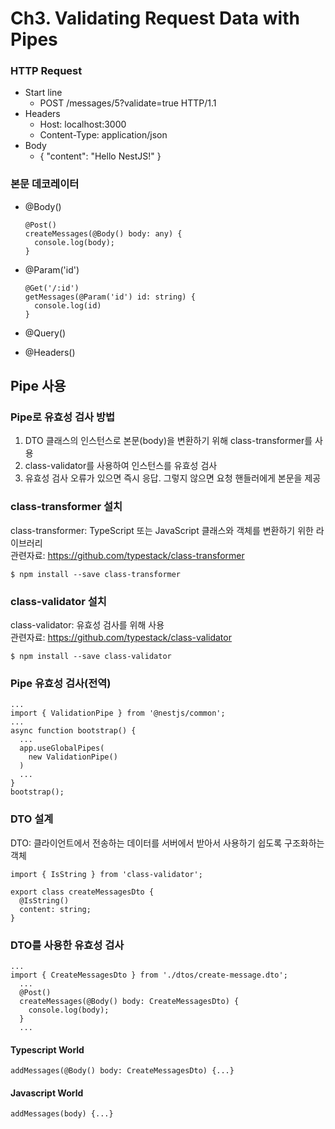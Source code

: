 # Ch3. Validating Request Data with Pipes

### HTTP Request

- Start line
  - POST /messages/5?validate=true HTTP/1.1
- Headers
  - Host: localhost:3000
  - Content-Type: application/json
- Body
  - { "content": "Hello NestJS!" }

### 본문 데코레이터

- @Body()

  ```
  @Post()
  createMessages(@Body() body: any) {
    console.log(body);
  }
  ```

- @Param('id')

  ```
  @Get('/:id')
  getMessages(@Param('id') id: string) {
    console.log(id)
  }
  ```

- @Query()
- @Headers()

## Pipe 사용

### Pipe로 유효성 검사 방법

1. DTO 클래스의 인스턴스로 본문(body)을 변환하기 위해 class-transformer를 사용
2. class-validator를 사용하여 인스턴스를 유효성 검사
3. 유효성 검사 오류가 있으면 즉시 응답. 그렇지 않으면 요청 핸들러에게 본문을 제공

### class-transformer 설치

class-transformer: TypeScript 또는 JavaScript 클래스와 객체를 변환하기 위한 라이브러리<br/>
관련자료: https://github.com/typestack/class-transformer

```
$ npm install --save class-transformer
```

### class-validator 설치

class-validator: 유효성 검사를 위해 사용<br/>
관련자료: https://github.com/typestack/class-validator

```
$ npm install --save class-validator
```

### Pipe 유효성 검사(전역)

```
...
import { ValidationPipe } from '@nestjs/common';
...
async function bootstrap() {
  ...
  app.useGlobalPipes(
    new ValidationPipe()
  )
  ...
}
bootstrap();
```

### DTO 설계

DTO: 클라이언트에서 전송하는 데이터를 서버에서 받아서 사용하기 쉽도록 구조화하는 객체

```
import { IsString } from 'class-validator';

export class createMessagesDto {
  @IsString()
  content: string;
}
```

### DTO를 사용한 유효성 검사

```
...
import { CreateMessagesDto } from './dtos/create-message.dto';
  ...
  @Post()
  createMessages(@Body() body: CreateMessagesDto) {
    console.log(body);
  }
  ...
```
#### Typescript World
```
addMessages(@Body() body: CreateMessagesDto) {...}
```
#### Javascript World
```
addMessages(body) {...}
```

